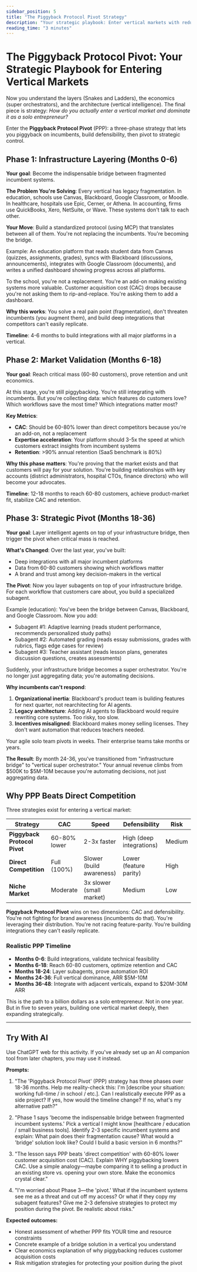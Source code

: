 ```yaml
---
sidebar_position: 5
title: "The Piggyback Protocol Pivot Strategy"
description: "Your strategic playbook: Enter vertical markets with reduced risk and accelerated learning."
reading_time: "3 minutes"
---
```


# The Piggyback Protocol Pivot: Your Strategic Playbook for Entering Vertical Markets

Now you understand the layers (Snakes and Ladders), the economics (super orchestrators), and the architecture (vertical intelligence). The final piece is strategy: *How do you actually enter a vertical market and dominate it as a solo entrepreneur?*

Enter the **Piggyback Protocol Pivot** (PPP): a three-phase strategy that lets you piggyback on incumbents, build defensibility, then pivot to strategic control.

## Phase 1: Infrastructure Layering (Months 0-6)

**Your goal**: Become the indispensable bridge between fragmented incumbent systems.

**The Problem You're Solving**: Every vertical has legacy fragmentation. In education, schools use Canvas, Blackboard, Google Classroom, or Moodle. In healthcare, hospitals use Epic, Cerner, or Athena. In accounting, firms use QuickBooks, Xero, NetSuite, or Wave. These systems don't talk to each other.

**Your Move**: Build a standardized protocol (using MCP) that translates between all of them. You're not replacing the incumbents. You're becoming the bridge.

Example: An education platform that reads student data from Canvas (quizzes, assignments, grades), syncs with Blackboard (discussions, announcements), integrates with Google Classroom (documents), and writes a unified dashboard showing progress across all platforms.

To the school, you're not a replacement. You're an add-on making existing systems more valuable. Customer acquisition cost (CAC) drops because you're not asking them to rip-and-replace. You're asking them to add a dashboard.

**Why this works**: You solve a real pain point (fragmentation), don't threaten incumbents (you augment them), and build deep integrations that competitors can't easily replicate.

**Timeline**: 4-6 months to build integrations with all major platforms in a vertical.

## Phase 2: Market Validation (Months 6-18)

**Your goal**: Reach critical mass (60-80 customers), prove retention and unit economics.

At this stage, you're still piggybacking. You're still integrating with incumbents. But you're collecting data: which features do customers love? Which workflows save the most time? Which integrations matter most?

**Key Metrics**:
- **CAC**: Should be 60-80% lower than direct competitors because you're an add-on, not a replacement
- **Expertise acceleration**: Your platform should 3-5x the speed at which customers extract insights from incumbent systems
- **Retention**: >90% annual retention (SaaS benchmark is 80%)

**Why this phase matters**: You're proving that the market exists and that customers will pay for your solution. You're building relationships with key accounts (district administrators, hospital CTOs, finance directors) who will become your advocates.

**Timeline**: 12-18 months to reach 60-80 customers, achieve product-market fit, stabilize CAC and retention.

## Phase 3: Strategic Pivot (Months 18-36)

**Your goal**: Layer intelligent agents on top of your infrastructure bridge, then trigger the pivot when critical mass is reached.

**What's Changed**: Over the last year, you've built:
- Deep integrations with all major incumbent platforms
- Data from 60-80 customers showing which workflows matter
- A brand and trust among key decision-makers in the vertical

**The Pivot**: Now you layer subagents on top of your infrastructure bridge. For each workflow that customers care about, you build a specialized subagent.

Example (education): You've been the bridge between Canvas, Blackboard, and Google Classroom. Now you add:
- Subagent #1: Adaptive learning (reads student performance, recommends personalized study paths)
- Subagent #2: Automated grading (reads essay submissions, grades with rubrics, flags edge cases for review)
- Subagent #3: Teacher assistant (reads lesson plans, generates discussion questions, creates assessments)

Suddenly, your infrastructure bridge becomes a super orchestrator. You're no longer just aggregating data; you're automating decisions.

**Why incumbents can't respond**:
1. **Organizational inertia**: Blackboard's product team is building features for next quarter, not rearchitecting for AI agents.
2. **Legacy architecture**: Adding AI agents to Blackboard would require rewriting core systems. Too risky, too slow.
3. **Incentives misaligned**: Blackboard makes money selling licenses. They don't want automation that reduces teachers needed.

Your agile solo team pivots in weeks. Their enterprise teams take months or years.

**The Result**: By month 24-36, you've transitioned from "infrastructure bridge" to "vertical super orchestrator." Your annual revenue climbs from $500K to $5M-10M because you're automating decisions, not just aggregating data.

## Why PPP Beats Direct Competition

Three strategies exist for entering a vertical market:

| Strategy | CAC | Speed | Defensibility | Risk |
|----------|-----|-------|---------------|------|
| **Piggyback Protocol Pivot** | 60-80% lower | 2-3x faster | High (deep integrations) | Medium |
| **Direct Competition** | Full (100%) | Slower (build awareness) | Lower (feature parity) | High |
| **Niche Market** | Moderate | 3x slower (small market) | Medium | Low |

**Piggyback Protocol Pivot** wins on two dimensions: CAC and defensibility. You're not fighting for brand awareness (incumbents do that). You're leveraging their distribution. You're not racing feature-parity. You're building integrations they can't easily replicate.

### Realistic PPP Timeline

- **Months 0-6**: Build integrations, validate technical feasibility
- **Months 6-18**: Reach 60-80 customers, optimize retention and CAC
- **Months 18-24**: Layer subagents, prove automation ROI
- **Months 24-36**: Full vertical dominance, ARR $5M-10M
- **Months 36-48**: Integrate with adjacent verticals, expand to $20M-30M ARR

This is the path to a billion dollars as a solo entrepreneur. Not in one year. But in five to seven years, building one vertical market deeply, then expanding strategically.

---

## Try With AI

Use ChatGPT web for this activity. If you've already set up an AI companion tool from later chapters, you may use it instead.

**Prompts:**

1) "The 'Piggyback Protocol Pivot' (PPP) strategy has three phases over 18-36 months. Help me reality-check this: I'm [describe your situation: working full-time / in school / etc.]. Can I realistically execute PPP as a side project? If yes, how would the timeline change? If no, what's my alternative path?"

2) "Phase 1 says 'become the indispensable bridge between fragmented incumbent systems.' Pick a vertical I might know [healthcare / education / small business tools]. Identify 2-3 specific incumbent systems and explain: What pain does their fragmentation cause? What would a 'bridge' solution look like? Could I build a basic version in 6 months?"

3) "The lesson says PPP beats 'direct competition' with 60-80% lower customer acquisition cost (CAC). Explain WHY piggybacking lowers CAC. Use a simple analogy—maybe comparing it to selling a product in an existing store vs. opening your own store. Make the economics crystal clear."

4) "I'm worried about Phase 3—the 'pivot.' What if the incumbent systems see me as a threat and cut off my access? Or what if they copy my subagent features? Give me 2-3 defensive strategies to protect my position during the pivot. Be realistic about risks."

**Expected outcomes:**

- Honest assessment of whether PPP fits YOUR time and resource constraints
- Concrete example of a bridge solution in a vertical you understand
- Clear economics explanation of why piggybacking reduces customer acquisition costs
- Risk mitigation strategies for protecting your position during the pivot
